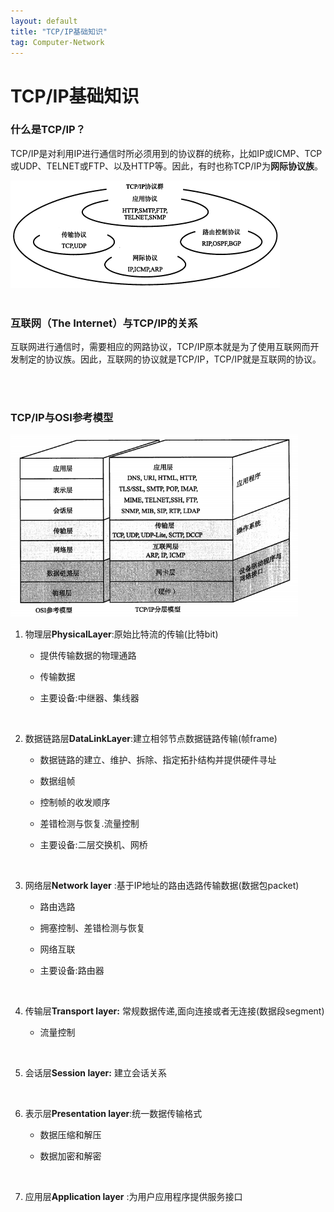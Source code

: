 ```yaml
---
layout: default
title: "TCP/IP基础知识"
tag: Computer-Network
---
```


# TCP/IP基础知识

### 什么是TCP/IP？

​TCP/IP是对利用IP进行通信时所必须用到的协议群的统称，比如IP或ICMP、TCP或UDP、TELNET或FTP、以及HTTP等。因此，有时也称TCP/IP为**网际协议族**。

<img src="../assets/img/diagram/20200608_tcpip.jpg" alt="TCP/IP协议族" style="zoom:50%;" />

<br>

<br>

### 互联网（The Internet）与TCP/IP的关系

​互联网进行通信时，需要相应的网路协议，TCP/IP原本就是为了使用互联网而开发制定的协议族。因此，互联网的协议就是TCP/IP，TCP/IP就是互联网的协议。

<br>

<br>

### TCP/IP与OSI参考模型

<img src="../assets/img/diagram/20200608_tcpip_model.jpg" alt="TCP/IP与OSI分层模型" style="zoom: 67%;" />

<br>

1. 物理层**PhysicalLayer**:原始比特流的传输(比特bit)

   + 提供传输数据的物理通路  

   + 传输数据 

   + 主要设备:中继器、集线器

<br>

2. 数据链路层**DataLinkLayer**:建立相邻节点数据链路传输(帧frame)

   + 数据链路的建立、维护、拆除、指定拓扑结构并提供硬件寻址

   + 数据组帧

   + 控制帧的收发顺序

   + 差错检测与恢复.流量控制

   + 主要设备:二层交换机、网桥

<br>

3. 网络层**Network layer** :基于IP地址的路由选路传输数据(数据包packet)

   + 路由选路

   + 拥塞控制、差错检测与恢复

   + 网络互联

   + 主要设备:路由器

<br>

4. 传输层**Transport layer:** 常规数据传递,面向连接或者无连接(数据段segment)

   + 流量控制

<br>

5. 会话层**Session layer:** 建立会话关系

<br>

6. 表示层**Presentation layer**:统一数据传输格式

   + 数据压缩和解压

   + 数据加密和解密

<br>

7. 应用层**Application layer** :为用户应用程序提供服务接口